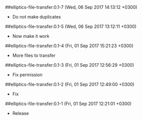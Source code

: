 ##elliptics-file-transfer:0.1-7 (Wed, 06 Sep 2017 14:13:12 +0300)

  * Do not make duplicates

##elliptics-file-transfer:0.1-5 (Wed, 06 Sep 2017 13:12:11 +0300)

  * Now make it work

##elliptics-file-transfer:0.1-4 (Fri, 01 Sep 2017 15:21:23 +0300)

  * More files to transfer 

##elliptics-file-transfer:0.1-3 (Fri, 01 Sep 2017 12:56:29 +0300)

  * Fix permission 

##elliptics-file-transfer:0.1-2 (Fri, 01 Sep 2017 12:49:00 +0300)

  * Fix 

##elliptics-file-transfer:0.1-1 (Fri, 01 Sep 2017 12:21:01 +0300)

  * Release
